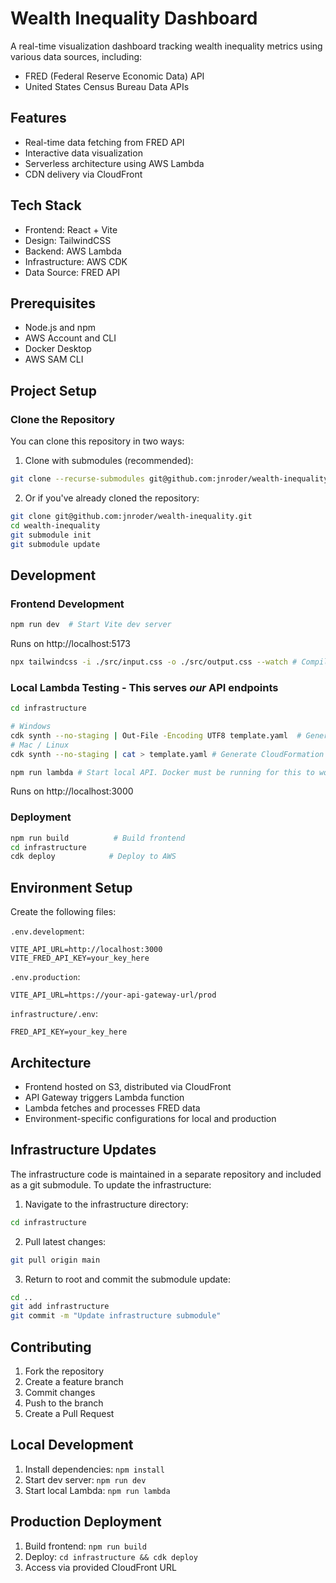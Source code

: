 # Wealth Inequality Dashboard

A real-time visualization dashboard tracking wealth inequality metrics using various data sources, including:
- FRED (Federal Reserve Economic Data) API
- United States Census Bureau Data APIs

## Features
- Real-time data fetching from FRED API
- Interactive data visualization
- Serverless architecture using AWS Lambda
- CDN delivery via CloudFront

## Tech Stack
- Frontend: React + Vite
- Design: TailwindCSS
- Backend: AWS Lambda
- Infrastructure: AWS CDK
- Data Source: FRED API

## Prerequisites
- Node.js and npm
- AWS Account and CLI
- Docker Desktop
- AWS SAM CLI

## Project Setup

### Clone the Repository
You can clone this repository in two ways:

1. Clone with submodules (recommended):
```bash
git clone --recurse-submodules git@github.com:jnroder/wealth-inequality.git
```

2. Or if you've already cloned the repository:
```bash
git clone git@github.com:jnroder/wealth-inequality.git
cd wealth-inequality
git submodule init
git submodule update
```

## Development

### Frontend Development
```bash
npm run dev  # Start Vite dev server
```
Runs on http://localhost:5173

```bash
npx tailwindcss -i ./src/input.css -o ./src/output.css --watch # Compile CSS usin g Tailwind build process
```

### Local Lambda Testing - This serves *our* API endpoints
```bash
cd infrastructure

# Windows
cdk synth --no-staging | Out-File -Encoding UTF8 template.yaml  # Generate CloudFormation template
# Mac / Linux
cdk synth --no-staging | cat > template.yaml # Generate CloudFormation template

npm run lambda # Start local API. Docker must be running for this to work.
```
Runs on http://localhost:3000

### Deployment
```bash
npm run build          # Build frontend
cd infrastructure
cdk deploy            # Deploy to AWS
```

## Environment Setup

Create the following files:

`.env.development`:
```
VITE_API_URL=http://localhost:3000
VITE_FRED_API_KEY=your_key_here
```

`.env.production`:
```
VITE_API_URL=https://your-api-gateway-url/prod
```

`infrastructure/.env`:
```
FRED_API_KEY=your_key_here
```

## Architecture
- Frontend hosted on S3, distributed via CloudFront
- API Gateway triggers Lambda function
- Lambda fetches and processes FRED data
- Environment-specific configurations for local and production

## Infrastructure Updates
The infrastructure code is maintained in a separate repository and included as a git submodule. To update the infrastructure:

1. Navigate to the infrastructure directory:
```bash
cd infrastructure
```

2. Pull latest changes:
```bash
git pull origin main
```

3. Return to root and commit the submodule update:
```bash
cd ..
git add infrastructure
git commit -m "Update infrastructure submodule"
```

## Contributing
1. Fork the repository
2. Create a feature branch
3. Commit changes
4. Push to the branch
5. Create a Pull Request

## Local Development
1. Install dependencies: `npm install`
2. Start dev server: `npm run dev`
3. Start local Lambda: `npm run lambda`

## Production Deployment
1. Build frontend: `npm run build`
2. Deploy: `cd infrastructure && cdk deploy`
3. Access via provided CloudFront URL